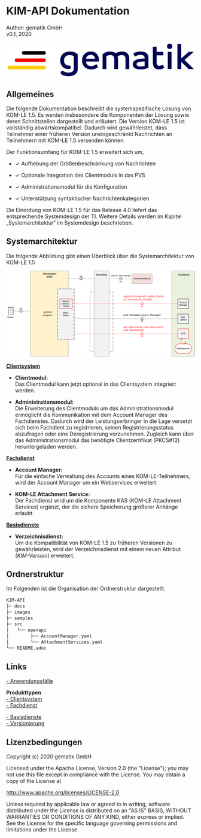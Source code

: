 # KIM-API Dokumentation

Author: gematik GmbH  
v0.1, 2020

![gematik logo](images/gematik_logo.jpg)

## Allgemeines

Die folgende Dokumentation beschreibt die systemspezifische Lösung von KOM-LE 1.5. Es werden insbesondere die Komponenten der Lösung sowie deren Schnittstellen dargestellt und erläutert. Die Version KOM-LE 1.5 ist vollständig abwärtskompatibel. Dadurch wird gewährleistet, dass Teilnehmer einer früheren Version uneingeschränkt Nachrichten an Teilnehmern mit KOM-LE 1.5 versenden können.

Der Funktionsumfang für KOM-LE 1.5 erweitert sich um,

-   ✓ Aufhebung der Größenbeschränkung von Nachrichten

-   ✓ Optionale Integration des Clientmoduls in das PVS

-   ✓ Administrationsmodul für die Konfiguration

-   ✓ Unterstützung syntaktischer Nachrichtenkategorien

Die Einordung von KOM-LE 1.5 für das Release 4.0 liefert das entsprechende Systemdesign der TI. Weitere Details werden im Kapitel „Systemarchitektur“ im Systemdesign beschrieben.

## Systemarchitektur

Die folgende Abbildung gibt einen Überblick über die Systemarchitektur von KOM-LE 1.5

![kim overview](images/kim_overview.png)

[**Clientsystem**](docs/KIM_API.adoc)

-   **Clientmodul:**  
    Das Clientmodul kann jetzt optional in das Clientsystem integriert werden.

-   **Administrationsmodul:**  
    Die Erweiterung des Clientmoduls um das Administrationsmodul ermöglicht die Kommunikation mit dem Account Manager des Fachdienstes. Dadurch wird der Leistungserbringer in die Lage versetzt sich beim Fachdient zu registrieren, seinen Registrierungsstatus abzufragen oder eine Deregistrierung vorzunehmen. Zugleich kann über das Administrationsmodul das benötigte Clientzertifikat (PKCS\#12) heruntergeladen werden.

[**Fachdienst**](docs/Fachdienst.adoc)

-   **Account Manager:**  
    Für die einfache Verwaltung des Accounts eines KOM-LE-Teilnehmers, wird der Account Manager um ein Webservices erweitert.

-   **KOM-LE Attachment Service:**  
    Der Fachdienst wird um die Komponente KAS (KOM-LE Attachment Services) ergänzt, der die sichere Speicherung größerer Anhänge erlaubt.

[**Basisdienste**](docs/Basisdienste.adoc)

-   **Verzeichnisdienst:**  
    Um die Kompatibilität von KOM-LE 1.5 zu früheren Versionen zu gewährleisten, wird der Verzeichnisdienst mit einem neuen Attribut (*KIM-Version*) erweitert.

## Ordnerstruktur

Im Folgenden ist die Organisation der Ordnerstruktur dargestellt.

    KIM-API
    ├─ docs
    ├─ images
    ├─ samples
    ├─ src
    │   └── openapi
    │        ├── AccountManager.yaml
    │        └── AttachmentServices.yaml
    └── README.adoc

## Links

[- Anwendungsfälle](docs/Anwendungsfaelle.adoc)  

**Produkttypen**  
[- Clientsystem](docs/KIM_API.adoc)  
[- Fachdienst](docs/Fachdienst.adoc)  

[- Basisdienste](docs/Basisdienste.adoc)  
[- Versionierung](docs/Versionierung.adoc)  

## Lizenzbedingungen
Copyright (c) 2020 gematik GmbH

Licensed under the Apache License, Version 2.0 (the "License");
you may not use this file except in compliance with the License.
You may obtain a copy of the License at

http://www.apache.org/licenses/LICENSE-2.0

Unless required by applicable law or agreed to in writing, software
distributed under the License is distributed on an "AS IS" BASIS,
WITHOUT WARRANTIES OR CONDITIONS OF ANY KIND, either express or implied.
See the License for the specific language governing permissions and
limitations under the License.

